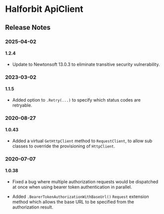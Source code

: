 ﻿# Halforbit ApiClient

## Release Notes

### 2025-04-02

#### 1.2.4

- Update to Newtonsoft 13.0.3 to eliminate transitive security vulnerability.

### 2023-03-02

#### 1.1.5

- Added option to `.Retry(...)` to specify which status codes are retryable.

### 2020-08-27

#### 1.0.43

- Added a virtual `GetHttpClient` method to `RequestClient`, to allow sub classes to override the provisioning of `HttpClient`.

### 2020-07-07

#### 1.0.38

- Fixed a bug where multiple authorization requests would be dispatched at once when using bearer token authentication in parallel.

- Added `.BearerTokenAuthorizationWithBaseUrl()` `Request` extension method which allows the base URL to be specified from the authorization result.